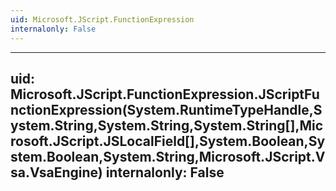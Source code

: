 ```yaml
---
uid: Microsoft.JScript.FunctionExpression
internalonly: False
---
```


---
uid: Microsoft.JScript.FunctionExpression.JScriptFunctionExpression(System.RuntimeTypeHandle,System.String,System.String,System.String[],Microsoft.JScript.JSLocalField[],System.Boolean,System.Boolean,System.String,Microsoft.JScript.Vsa.VsaEngine)
internalonly: False
---
